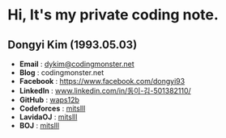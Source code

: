
# Hi, It's my private coding note.

## Dongyi Kim (1993.05.03)
 - **Email** : dykim@codingmonster.net
 - **Blog** : codingmonster.net
 - **Facebook** : https://www.facebook.com/dongyi93
 - **LinkedIn** : www.linkedin.com/in/동이-김-501382110/
 - **GitHub** : [waps12b](https://github.com/waps12b)
 - **Codeforces** : [mitslll](http://codeforces.com/profile/mitslll)
 - **LavidaOJ** : [mitslll](http://lavida.us/userinfo.php?user=mitslll)
 - **BOJ** : [mitslll](https://www.acmicpc.net/user/mitslll)

